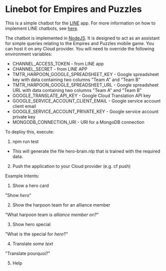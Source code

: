 # Linebot for Empires and Puzzles
This is a simple chatbot for the [LINE](https://line.me) app. For more information on how to implement LINE chatbots, see [here](https://developers.line.biz/en/docs/messaging-api/building-bot/).

The chatbot is implemented in [NodeJS](https://www.nodejs.org). It is designed to act as an assistant for simple queries relating to the Empires and Puzzles mobile game. You can host it on any Cloud provider. You will need to override the following environment variables:
* CHANNEL_ACCESS_TOKEN - from LINE app
* CHANNEL_SECRET - from LINE APP
* TMTR_HARPOON_GOOGLE_SPREADSHEET_KEY - Google spreadsheet key with data containing two columns "Team A" and "Team B"
* TMTR_HARPOON_GOOGLE_SPREADSHEET_URL - Google spreadsheet URL with data containing two columns "Team A" and "Team B"
* GOOGLE_TRANSLATE_API_KEY - Google Cloud Translation API key
* GOOGLE_SERVICE_ACCOUNT_CLIENT_EMAIL - Google service account client email
* GOOGLE_SERVICE_ACCOUNT_PRIVATE_KEY - Google service account private key
* MONGODB_CONNECTION_URI - URI for a MongoDB connection

To deploy this, execute:

1. npm run test
- This will generate the file hero-brain.nlp that is trained with the required data.

2. Push the application to your Cloud provider (e.g. cf push)

Example Intents:

1. Show a hero card

"Show *hero*"

2. Show the harpoon team for an alliance member

"What harpoon team is *alliance member* on?"

3. Show hero special

"What is the special for *hero*?"

4. Translate *some text*

"Translate pourquoi?"

5. Help
